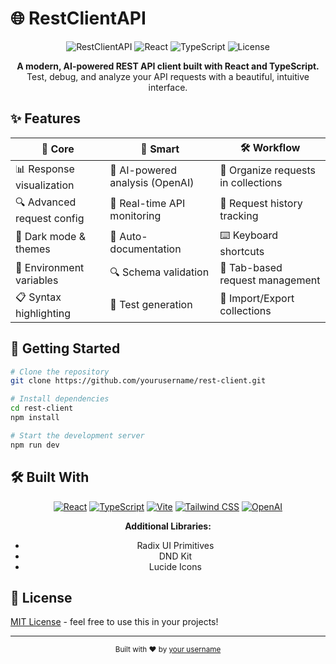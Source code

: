 # 🌐 RestClientAPI

<div align="center">

![RestClientAPI](https://img.shields.io/badge/RestClientAPI-Modern%20API%20Client-blue)
![React](https://img.shields.io/badge/React-18-61DAFB?logo=react)
![TypeScript](https://img.shields.io/badge/TypeScript-5-3178C6?logo=typescript)
![License](https://img.shields.io/badge/license-MIT-green)

**A modern, AI-powered REST API client built with React and TypeScript.**  
Test, debug, and analyze your API requests with a beautiful, intuitive interface.

</div>

## ✨ Features

<div align="center">

| 🚀 Core | 🧠 Smart | 🛠️ Workflow |
|---------|----------|-------------|
| 📊 Response visualization | 🤖 AI-powered analysis (OpenAI) | 📁 Organize requests in collections |
| 🔍 Advanced request config | 🔄 Real-time API monitoring | 📜 Request history tracking |
| 🌙 Dark mode & themes | 📝 Auto-documentation | ⌨️ Keyboard shortcuts |
| 🔐 Environment variables | 🔍 Schema validation | 🎯 Tab-based request management |
| 📋 Syntax highlighting | 🧪 Test generation | 🔄 Import/Export collections |

</div>

## 🚀 Getting Started

```bash
# Clone the repository
git clone https://github.com/yourusername/rest-client.git

# Install dependencies
cd rest-client
npm install

# Start the development server
npm run dev
```

## 🛠️ Built With

<div align="center">

[![React](https://img.shields.io/badge/React-18-61DAFB?logo=react&logoColor=white&style=for-the-badge)](https://reactjs.org/)
[![TypeScript](https://img.shields.io/badge/TypeScript-5-3178C6?logo=typescript&logoColor=white&style=for-the-badge)](https://www.typescriptlang.org/)
[![Vite](https://img.shields.io/badge/Vite-Latest-646CFF?logo=vite&logoColor=white&style=for-the-badge)](https://vitejs.dev/)
[![Tailwind CSS](https://img.shields.io/badge/Tailwind-3-06B6D4?logo=tailwindcss&logoColor=white&style=for-the-badge)](https://tailwindcss.com/)
[![OpenAI](https://img.shields.io/badge/OpenAI-API-412991?logo=openai&logoColor=white&style=for-the-badge)](https://openai.com/)

**Additional Libraries:**
- Radix UI Primitives
- DND Kit
- Lucide Icons

</div>

## 📝 License

[MIT License](LICENSE) - feel free to use this in your projects!

---

<div align="center">
  <sub>Built with ❤️ by <a href="https://github.com/yourusername">your username</a></sub>
</div>
